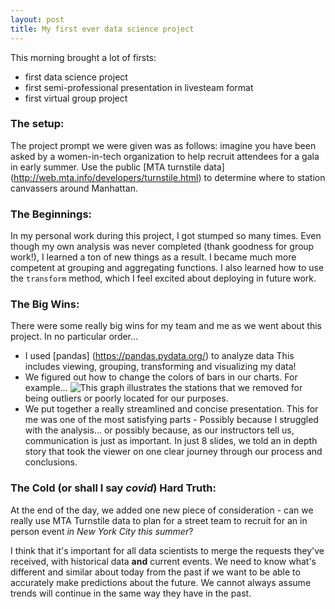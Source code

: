 ```yaml
---
layout: post
title: My first ever data science project
---
```


This morning brought a lot of firsts:
* first data science project 
* first semi-professional presentation in livesteam format
* first virtual group project 

### The setup:

The project prompt we were given was as follows: imagine you have been asked by a women-in-tech organization to help recruit attendees for a gala in early summer. Use the public [MTA turnstile data] (http://web.mta.info/developers/turnstile.html) to determine where to station canvassers around Manhattan.

### The Beginnings:
In my personal work during this project, I got stumped so many times. Even though my own analysis was never completed (thank goodness for group work!), I learned a ton of new things as a result. I became much more competent at grouping and aggregating functions. I also learned how to use the `transform` method, which I feel excited about deploying in future work.

### The Big Wins:
There were some really big wins for my team and me as we went about this project. In no particular order...
* I used [pandas] (https://pandas.pydata.org/) to analyze data
   This includes viewing, grouping, transforming and visualizing my data!
* We figured out how to change the colors of bars in our charts. For example...
   ![This graph](http://placehold.it/800x400 "image")
   illustrates the stations that we removed for being outliers or poorly located for our purposes.
* We put together a really streamlined and concise presentation.
   This for me was one of the most satisfying parts - Possibly because I struggled with the analysis... or possibly because, as our instructors tell us, communication is just as important. In just 8 slides, we told an in depth story that took the viewer on one clear journey through our process and conclusions.

### The Cold (or shall I say *covid*) Hard Truth:
At the end of the day, we added one new piece of consideration - can we really use MTA Turnstile data to plan for a street team to recruit for an in person event *in New York City this summer*?

I think that it's important for all data scientists to merge the requests they've received, with historical data **and** current events. We need to know what's different and similar about today from the past if we want to be able to accurately make predictions about the future. We cannot always assume trends will continue in the same way they have in the past.
